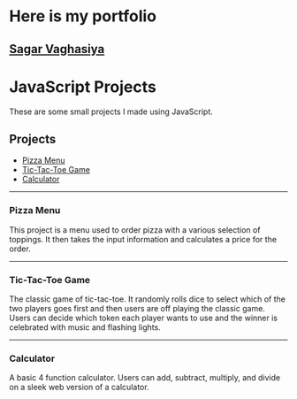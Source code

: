 # Here is my portfolio
## [Sagar Vaghasiya](./JS_Portfolio_Student/sample_index.html)
# JavaScript Projects

These are some small projects I made using JavaScript.

## Projects

- [Pizza Menu](./Basic%20JavaScript%20Projects/Pizza_project/pizza.html)
- [Tic-Tac-Toe Game](.BasicJavaScriptProjects/TicTacToe/TicTacToe.html)
- [Calculator](./Calculator/index.html)

---

### Pizza Menu

This project is a menu used to order pizza with a various selection of toppings. It then takes the input information and calculates a price for the order.

---

### Tic-Tac-Toe Game

The classic game of tic-tac-toe. It randomly rolls dice to select which of the two players goes first and then users are off playing the classic game. Users can decide which token each player wants to use and the winner is celebrated with music and flashing lights.

---

### Calculator

A basic 4 function calculator. Users can add, subtract, multiply, and divide on a sleek web version of a calculator.
